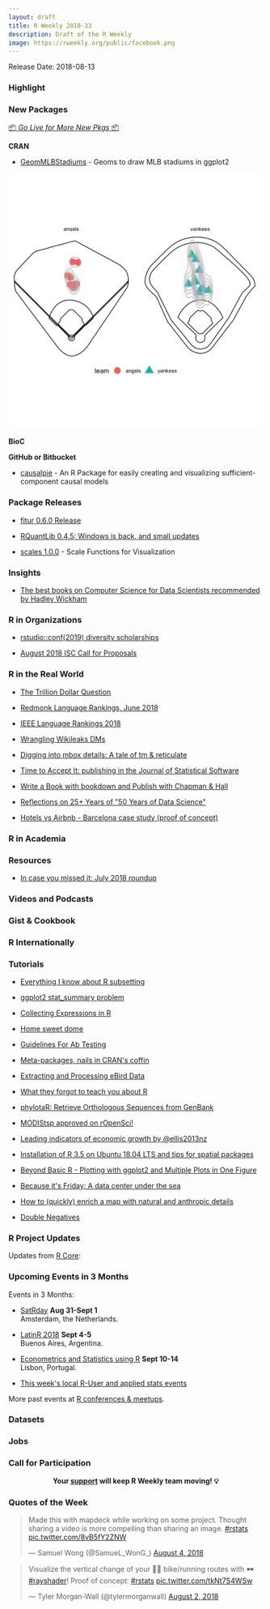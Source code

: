 ```yaml
---
layout: draft
title: R Weekly 2018-33
description: Draft of the R Weekly
image: https://rweekly.org/public/facebook.png
---
```


Release Date: 2018-08-13

###  Highlight



###  New Packages

<p class="added-hostname"><a href="https://rweekly.org/live" target="_blank" class="externalLink">📦 <i>Go Live for More New Pkgs</i> 📦</a></p>

**CRAN**

+ [GeomMLBStadiums](https://github.com/bdilday/GeomMLBStadiums) - Geoms to draw MLB stadiums in ggplot2

![GeomMLBStadiums](https://raw.githubusercontent.com/bdilday/GeomMLBStadiums/ff99230441837d2cc6f1d55c01e284d7c53106a9/README_files/figure-markdown_github/unnamed-chunk-15-1.png)

**BioC**


**GitHub or Bitbucket**

+ [causalpie](https://github.com/malcolmbarrett/causalpie) - An R Package for easily creating and visualizing sufficient-component causal models


### Package Releases

+ [fitur 0.6.0 Release](https://roh.engineering/post/fitur-0-6-0-release/)

+ [RQuantLib 0.4.5: Windows is back, and small updates](http://dirk.eddelbuettel.com/blog/2018/08/10#rquantlib_0.4.5)

+ [scales 1.0.0](https://www.tidyverse.org/articles/2018/08/scales-1-0-0/) - Scale Functions for Visualization


### Insights

+ [The best books on Computer Science for Data Scientists recommended by Hadley Wickham](https://fivebooks.com/best-books/computer-science-data-science-hadley-wickham/)

###  R in Organizations

+ [rstudio::conf(2019) diversity scholarships](https://blog.rstudio.com/2018/08/10/rstudio-conf-2019-diversity-scholarships/)

+ [August 2018 ISC Call for Proposals](https://www.r-consortium.org/announcement/2018/08/07/august-2018-isc-call-for-proposals)


### R in the Real World

+ [The Trillion Dollar Question](https://simplystatistics.org/2018/08/09/the-trillion-dollar-question/)


+ [Redmonk Language Rankings, June 2018](http://blog.revolutionanalytics.com/2018/08/redmonk-language-rankings-june-2018.html)

+ [IEEE Language Rankings 2018](http://blog.revolutionanalytics.com/2018/08/ieee-language-rankings-2018.html)

+ [Wrangling Wikileaks DMs](https://colinfay.me/wikileaks/)

+ [Digging into mbox details: A tale of tm & reticulate](https://rud.is/b/2018/08/04/digging-into-mbox-details-a-tale-of-tm-reticulate/)

+ [Time to Accept It: publishing in the Journal of Statistical Software](https://ntguardian.wordpress.com/2018/08/05/time-to-accept-it-publishing-in-the-journal-of-statistical-software/)

+ [Write a Book with bookdown and Publish with Chapman & Hall](https://yihui.name/en/2018/08/bookdown-crc/)

+ [Reflections on 25+ Years of "50 Years of Data Science"](https://yihui.name/en/2018/08/25-years-of-data-science/)

+ [Hotels vs Airbnb - Barcelona case study (proof of concept)](https://nycdatascience.com/blog/student-works/web-scraping/hotels-vs-airbnb-barcelona-case-study-proof-of-concept/)


###  R in Academia



###  Resources

+ [In case you missed it: July 2018 roundup](http://blog.revolutionanalytics.com/2018/08/in-case-you-missed-it-july-2018-roundup.html)




###  Videos and Podcasts



### Gist & Cookbook




### R Internationally



###  Tutorials

+ [Everything I know about R subsetting](https://hughjonesd.github.io/subsetting.html)


+ [ggplot2 stat_summary problem](https://coolbutuseless.github.io/2018/08/06/ggplot2-stat_summary-problem/)


+ [Collecting Expressions in R](http://www.win-vector.com/blog/2018/08/collecting-expressions-in-r/)

+ [Home sweet dome](https://uncmbbtrivia.netlify.com/post/2018/08/05/home-sweet-dome/)


+ [Guidelines For Ab Testing](https://robinsones.github.io/Guidelines-for-AB-Testing/)

+ [Meta-packages, nails in CRAN's coffin](http://www.win-vector.com/blog/2018/08/meta-packages-nails-in-crans-coffin/)

+ [Extracting and Processing eBird Data](https://ropensci.org/blog/2018/08/07/auk/)

+ [What they forgot to teach you about R](https://blog.rstudio.com/2018/08/07/what-they-forgot-to-teach-you-about-r/)

+ [phylotaR: Retrieve Orthologous Sequences from GenBank](https://ropensci.org/technotes/2018/08/08/phylotar/)


+ [MODIStsp approved on rOpenSci!](https://lbusett.netlify.com/post/modistsp-approved-on-ropensci/)

+ [Leading indicators of economic growth by @ellis2013nz](http://freerangestats.info/blog/2018/08/10/leading-indicators)

+ [Installation of R 3.5 on Ubuntu 18.04 LTS and tips for spatial packages](https://rtask.thinkr.fr/blog/installation-of-r-3-5-on-ubuntu-18-04-lts-and-tips-for-spatial-packages/)

+ [Beyond Basic R - Plotting with ggplot2 and Multiple Plots in One Figure](https://owi.usgs.gov/blog/beyond-basic-plotting/)

+ [Because it's Friday: A data center under the sea](http://blog.revolutionanalytics.com/2018/08/because-its-friday-a-turbine-under-the-sea.html)

+ [How to (quickly) enrich a map with natural and anthropic details](http://www.francescobailo.net/2018/08/how-to-quickly-enrich-a-map-with-natural-and-anthropic-details/)

+ [Double Negatives](https://yihui.name/en/2018/08/double-negatives/)



<!--<div class="post-more-begi
n"></div><div class="post-more-end"></div>-->

###  R Project Updates

Updates from [R Core](http://developer.r-project.org/blosxom.cgi/R-devel/NEWS):




###  Upcoming Events in 3 Months

Events in 3 Months:

+ [SatRday](https://amsterdam2018.satrdays.org/) **Aug 31-Sept 1**<br />
Amsterdam, the Netherlands.

+ [LatinR 2018](http://latin-r.com/) **Sept 4-5** <br />
Buenos Aires, Argentina.

+ [Econometrics and Statistics using R](http://gades-training.com/en/cursos/Econometrics-and-Statistics-Using-R) **Sept 10-14** <br />
Lisbon, Portugal.

+ [This week's local R-User and applied stats events](https://community.rstudio.com/c/irl)

More past events at [R conferences & meetups](https://conf.rweekly.org).

### Datasets




### Jobs




###  Call for Participation



<p class="hide-support added-hostname support-rweekly" style="text-align: center;font-weight: bold;">Your <a class="non-visited externalLink" href="https://www.patreon.com/rweekly" onclick="pas(this)">support</a> will keep R Weekly team moving! 💡</p>

###  Quotes of the Week

<blockquote class="twitter-tweet" data-lang="en"><p lang="en" dir="ltr">Made this with mapdeck while working on some project. Thought sharing a video is more compelling than sharing an image. <a href="https://twitter.com/hashtag/rstats?src=hash&amp;ref_src=twsrc%5Etfw">#rstats</a> <a href="https://t.co/8vB5fY2ZNW">pic.twitter.com/8vB5fY2ZNW</a></p>&mdash; Samuel Wong (@SamueL_WonG_) <a href="https://twitter.com/SamueL_WonG_/status/1025763225277612032?ref_src=twsrc%5Etfw">August 4, 2018</a></blockquote>

<blockquote class="twitter-tweet" data-lang="en"><p lang="en" dir="ltr">Visualize the vertical change of your 🚴‍♀️ bike/running routes with 🕶️<a href="https://twitter.com/hashtag/rayshader?src=hash&amp;ref_src=twsrc%5Etfw">#rayshader</a>! Proof of concept: <a href="https://twitter.com/hashtag/rstats?src=hash&amp;ref_src=twsrc%5Etfw">#rstats</a> <a href="https://t.co/tkNt7S4WSw">pic.twitter.com/tkNt7S4WSw</a></p>&mdash; Tyler Morgan-Wall (@tylermorganwall) <a href="https://twitter.com/tylermorganwall/status/1024996007094968320?ref_src=twsrc%5Etfw">August 2, 2018</a></blockquote>

